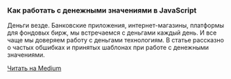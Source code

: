 ### Как работать с денежными значениями в JavaScript

Деньги везде. Банковские приложения, интернет-магазины, платформы для фондовых бирж, мы встречаемся с деньгами каждый день. И все чаще мы доверяем работу с деньгами технологиям. В статье рассказно о частых обшибках и принятых шаблонах при работе с денежными значениями.

[Читать на Medium](https://medium.com/devschacht/how-to-handle-monetary-values-in-javascript-bb0706840f0e)